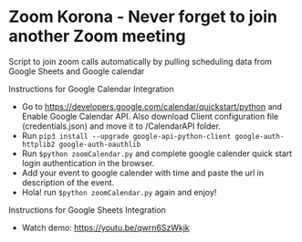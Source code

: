 # Zoom Korona - Never forget to join another Zoom meeting
Script to join zoom calls automatically by pulling scheduling data from Google Sheets and Google calendar

Instructions for Google Calendar Integration
* Go to https://developers.google.com/calendar/quickstart/python and Enable Google Calendar API. Also download Client configuration file (credentials.json) and move it to /CalendarAPI folder.
* Run ```pip3 install --upgrade google-api-python-client google-auth-httplib2 google-auth-oauthlib```
* Run ```$python zoomCalendar.py``` and complete google calender quick start login authentication in the browser.
* Add your event to google calender with time and paste the url in description of the event.
* Hola! run ```$python zoomCalendar.py``` again and enjoy!

Instructions for Google Sheets Integration
* Watch demo: https://youtu.be/qwrn6SzWkjk

